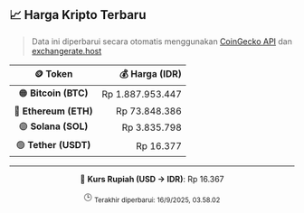 

<!-- HARGA_KRIPTO -->
## 📈 Harga Kripto Terbaru

> Data ini diperbarui secara otomatis menggunakan [CoinGecko API](https://www.coingecko.com/) dan [exchangerate.host](https://exchangerate.host/)

<div align="center">

| 🪙 Token | 💰 Harga (IDR) |
|:------:|---------------:|
| 🟠 **Bitcoin (BTC)**   | Rp 1.887.953.447 |
| 🔵 **Ethereum (ETH)**  | Rp 73.848.386 |
| 🟣 **Solana (SOL)**    | Rp 3.835.798 |
| 🟢 **Tether (USDT)**   | Rp 16.377 |

---

💱 **Kurs Rupiah (USD → IDR)**: Rp 16.367

🕒 <sub>Terakhir diperbarui: 16/9/2025, 03.58.02</sub>

</div>
<!-- /HARGA_KRIPTO -->